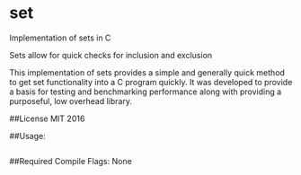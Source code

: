 # set
Implementation of sets in C

Sets allow for quick checks for inclusion and exclusion

This implementation of sets provides a simple and generally quick method to get set functionality into a C program quickly. It was developed to provide a basis for testing and benchmarking performance along with providing a purposeful, low overhead library.

##License
MIT 2016

##Usage:
```
```

##Required Compile Flags:
   None
